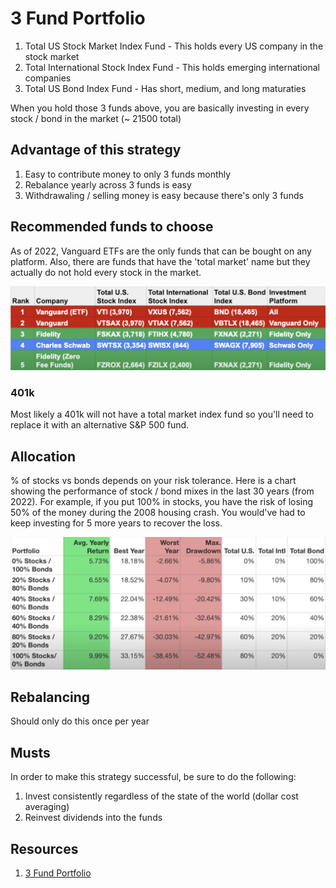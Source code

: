 # 3 Fund Portfolio

1. Total US Stock Market Index Fund - This holds every US company in the stock market
2. Total International Stock Index Fund - This holds emerging international companies
3. Total US Bond Index Fund - Has short, medium, and long maturaties

When you hold those 3 funds above, you are basically investing in every stock / bond in the market (~ 21500 total)

## Advantage of this strategy

1. Easy to contribute money to only 3 funds monthly
2. Rebalance yearly across 3 funds is easy
3. Withdrawaling / selling money is easy because there's only 3 funds

## Recommended funds to choose

As of 2022, Vanguard ETFs are the only funds that can be bought on any platform. Also, there are funds that have the 'total market' name but they actually do not hold every stock in the market.

![recommended-funds-v1](./recommended-funds-v1.png)

### 401k

Most likely a 401k will not have a total market index fund so you'll need to replace it with an alternative S&P 500 fund. 

## Allocation

% of stocks vs bonds depends on your risk tolerance. Here is a chart showing the performance of stock / bond mixes in the last 30 years (from 2022). For example, if you put 100% in stocks, you have the risk of losing 50% of the money during the 2008 housing crash. You would've had to keep investing for 5 more years to recover the loss. 

![stock-bond-allocation-v1](./stock-bond-allocation-v1.png)

## Rebalancing

Should only do this once per year

## Musts

In order to make this strategy successful, be sure to do the following:

1. Invest consistently regardless of the state of the world (dollar cost averaging)
2. Reinvest dividends into the funds

## Resources

1. [3 Fund Portfolio](https://www.youtube.com/watch?v=X7hZQmSj8KI)
